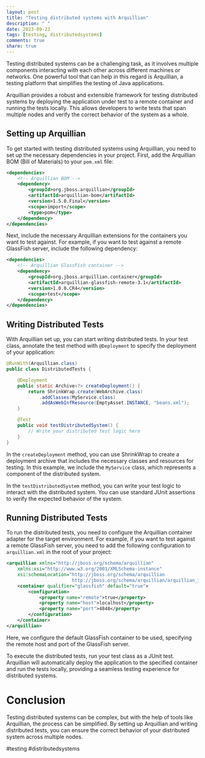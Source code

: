 ```yaml
---
layout: post
title: "Testing distributed systems with Arquillian"
description: " "
date: 2023-09-23
tags: [testing, distributedsystems]
comments: true
share: true
---
```


Testing distributed systems can be a challenging task, as it involves multiple components interacting with each other across different machines or networks. One powerful tool that can help in this regard is Arquillian, a testing platform that simplifies the testing of Java applications.

Arquillian provides a robust and extensible framework for testing distributed systems by deploying the application under test to a remote container and running the tests locally. This allows developers to write tests that span multiple nodes and verify the correct behavior of the system as a whole.

## Setting up Arquillian

To get started with testing distributed systems using Arquillian, you need to set up the necessary dependencies in your project. First, add the Arquillian BOM (Bill of Materials) to your `pom.xml` file:

```xml
<dependencies>
    <!-- Arquillian BOM -->
    <dependency>
        <groupId>org.jboss.arquillian</groupId>
        <artifactId>arquillian-bom</artifactId>
        <version>1.5.0.Final</version>
        <scope>import</scope>
        <type>pom</type>
    </dependency>
</dependencies>
```

Next, include the necessary Arquillian extensions for the containers you want to test against. For example, if you want to test against a remote GlassFish server, include the following dependency:

```xml
<dependencies>
    <!-- Arquillian GlassFish container -->
    <dependency>
        <groupId>org.jboss.arquillian.container</groupId>
        <artifactId>arquillian-glassfish-remote-3.1</artifactId>
        <version>1.0.0.CR4</version>
        <scope>test</scope>
    </dependency>
</dependencies>
```

## Writing Distributed Tests

With Arquillian set up, you can start writing distributed tests. In your test class, annotate the test method with `@Deployment` to specify the deployment of your application:

```java
@RunWith(Arquillian.class)
public class DistributedTests {

    @Deployment
    public static Archive<?> createDeployment() {
        return ShrinkWrap.create(WebArchive.class)
            .addClasses(MyService.class)
            .addAsWebInfResource(EmptyAsset.INSTANCE, "beans.xml");
    }

    @Test
    public void testDistributedSystem() {
        // Write your distributed test logic here
    }
}
```

In the `createDeployment` method, you can use ShrinkWrap to create a deployment archive that includes the necessary classes and resources for testing. In this example, we include the `MyService` class, which represents a component of the distributed system.

In the `testDistributedSystem` method, you can write your test logic to interact with the distributed system. You can use standard JUnit assertions to verify the expected behavior of the system.

## Running Distributed Tests

To run the distributed tests, you need to configure the Arquillian container adapter for the target environment. For example, if you want to test against a remote GlassFish server, you need to add the following configuration to `arquillian.xml` in the root of your project:

```xml
<arquillian xmlns="http://jboss.org/schema/arquillian"
    xmlns:xsi="http://www.w3.org/2001/XMLSchema-instance"
    xsi:schemaLocation="http://jboss.org/schema/arquillian
                        http://jboss.org/schema/arquillian/arquillian_1_0.xsd">
    <container qualifier="glassfish" default="true">
        <configuration>
            <property name="remote">true</property>
            <property name="host">localhost</property>
            <property name="port">4848</property>
        </configuration>
    </container>
</arquillian>
```

Here, we configure the default GlassFish container to be used, specifying the remote host and port of the GlassFish server.

To execute the distributed tests, run your test class as a JUnit test. Arquillian will automatically deploy the application to the specified container and run the tests locally, providing a seamless testing experience for distributed systems.

# Conclusion

Testing distributed systems can be complex, but with the help of tools like Arquillian, the process can be simplified. By setting up Arquillian and writing distributed tests, you can ensure the correct behavior of your distributed system across multiple nodes.

#testing #distributedsystems